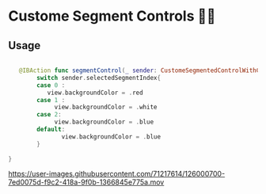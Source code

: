 # Custome Segment Controls 🍍🌴

## Usage

```Swift

   @IBAction func segmentControl(_ sender: CustomeSegmentedControlWithCornerRadius) {
        switch sender.selectedSegmentIndex{
        case 0 :
           view.backgroundColor = .red
        case 1 :
             view.backgroundColor = .white
        case 2:
             view.backgroundColor = .blue
        default:
               view.backgroundColor = .blue
        }
      
}
```


 


https://user-images.githubusercontent.com/71217614/126000700-7ed0075d-f9c2-418a-9f0b-1366845e775a.mov

